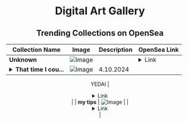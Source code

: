 <div align="center">

# Digital Art Gallery

## Trending Collections on OpenSea

| Collection Name                       | Image                                                                                     | Description                       | OpenSea Link                                                                                          |
|---------------------------------------|-------------------------------------------------------------------------------------------|-----------------------------------|--------------------------------------------------------------------------------------------------------|
| **Unknown** | ![Image](https://i.seadn.io/s/raw/files/bfcfe877b08ce504f1872144f6b0fbab.jpg?w=500&auto=format?w=200&auto=format) |  | <details><summary>Link</summary>[Unknown](https://opensea.io/collection/unknown-173358)</details> |
| **<details><summary>That time I cou...</summary>That time I couldn’t fly</details>** | ![Image](https://i.seadn.io/s/raw/files/1880c03d4ec8f2af7b12ee1db5635340.jpg?w=500&auto=format?w=200&auto=format) | 4.10.2024

YEDAI | <details><summary>Link</summary>[That time I couldn’t fly](https://opensea.io/collection/that-time-i-couldnt-fly)</details> |
| **my tips** | ![Image](https://i.seadn.io/s/raw/files/52297beb0f4a3c474c6662be50979722.png?w=500&auto=format?w=200&auto=format) |  | <details><summary>Link</summary>[my tips](https://opensea.io/collection/my-tips)</details> |

</div>